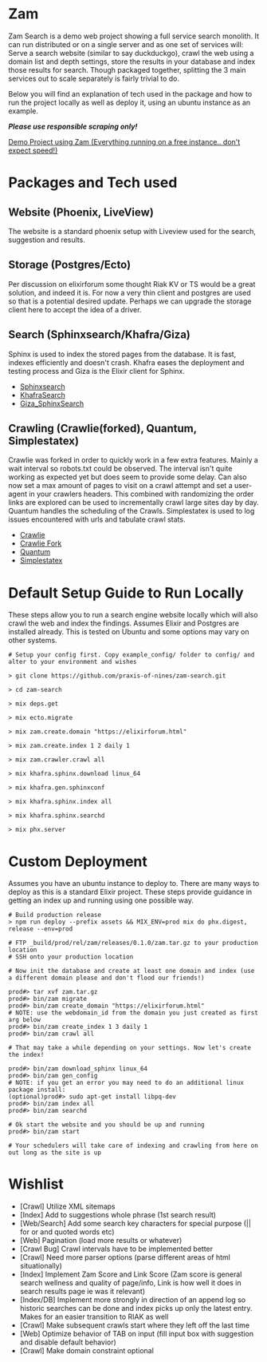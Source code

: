 # Zam

Zam Search is a demo web project showing a full service search monolith. It can run distributed or on a single server and as one set of services will: Serve a search website (similar to say duckduckgo), crawl the web using a domain list and depth settings, store the results in your database and index those results for search. Though packaged together, splitting the 3 main services out to scale separately is fairly trivial to do.

Below you will find an explanation of tech used in the package and how to run the project locally as well as deploy it, using an ubuntu instance as an example.

***Please use responsible scraping only!***

[Demo Project using Zam (Everything running on a free instance.. don't expect speed!)](https://yamzam.info)


# Packages and Tech used

## Website (Phoenix, LiveView)

The website is a standard phoenix setup with Liveview used for the search, suggestion and results.


## Storage (Postgres/Ecto)

Per discussion on elixirforum some thought Riak KV or TS would be a great solution, and indeed it is.  For now a very thin client and postgres are used so that is a potential desired update. Perhaps we can upgrade the storage client here to accept the idea
of a driver.


## Search (Sphinxsearch/Khafra/Giza)

Sphinx is used to index the stored pages from the database. It is fast, indexes efficiently and doesn't crash. Khafra eases the deployment and testing process and Giza is the Elixir client for Sphinx.

* [Sphinxsearch](https://sphinxsearch.com/)
* [KhafraSearch](https://hex.pm/packages/khafra_search)
* [Giza_SphinxSearch](https://hex.pm/packages/giza_sphinxsearch)


## Crawling (Crawlie(forked), Quantum, Simplestatex)

Crawlie was forked in order to quickly work in a few extra features. Mainly a wait interval so robots.txt could be observed. The
interval isn't quite working as expected yet but does seem to provide some delay. Can also now set a max amount of pages to visit on a crawl attempt and set a user-agent in your crawlers headers. This combined with randomizing the order links are explored can be used to incrementally crawl large sites day by day. Quantum handles the scheduling of the Crawls. Simplestatex is used to log issues encountered with urls and tabulate crawl stats.

* [Crawlie](https://github.com/nietaki/crawlie)
* [Crawlie Fork](https://github.com/praxis-of-nines/crawlie)
* [Quantum](https://hex.pm/packages/quantum)
* [Simplestatex](https://hex.pm/packages/simplestatex)


# Default Setup Guide to Run Locally

These steps allow you to run a search engine website locally which will also crawl the web and index the findings. Assumes
Elixir and Postgres are installed already.  This is tested on Ubuntu and some options may vary on other systems.

```
# Setup your config first. Copy example_config/ folder to config/ and alter to your environment and wishes

> git clone https://github.com/praxis-of-nines/zam-search.git

> cd zam-search

> mix deps.get

> mix ecto.migrate

> mix zam.create.domain "https://elixirforum.html"

> mix zam.create.index 1 2 daily 1

> mix zam.crawler.crawl all

> mix khafra.sphinx.download linux_64

> mix khafra.gen.sphinxconf

> mix khafra.sphinx.index all

> mix khafra.sphinx.searchd

> mix phx.server
```

# Custom Deployment

Assumes you have an ubuntu instance to deploy to. There are many ways to deploy as this is a standard Elixir project. These steps
provide guidance in getting an index up and running using one possible way.

```
# Build production release
> npm run deploy --prefix assets && MIX_ENV=prod mix do phx.digest, release --env=prod

# FTP _build/prod/rel/zam/releases/0.1.0/zam.tar.gz to your production location
# SSH onto your production location

# Now init the database and create at least one domain and index (use a different domain please and don't flood our friends!)

prod#> tar xvf zam.tar.gz
prod#> bin/zam migrate
prod#> bin/zam create_domain "https://elixirforum.html"
# NOTE: use the webdomain_id from the domain you just created as first arg below
prod#> bin/zam create_index 1 3 daily 1
prod#> bin/zam crawl all

# That may take a while depending on your settings. Now let's create the index!

prod#> bin/zam download_sphinx linux_64
prod#> bin/zam gen_config
# NOTE: if you get an error you may need to do an additional linux package install:
(optional)prod#> sudo apt-get install libpq-dev
prod#> bin/zam index all
prod#> bin/zam searchd

# Ok start the website and you should be up and running
prod#> bin/zam start

# Your schedulers will take care of indexing and crawling from here on out long as the site is up
```

# Wishlist

* [Crawl] Utilize XML sitemaps
* [Index] Add to suggestions whole phrase (1st search result)
* [Web/Search] Add some search key characters for special purpose (|| for or and quoted words etc)
* [Web] Pagination (load more results or whatever)
* [Crawl Bug] Crawl intervals have to be implemented better
* [Crawl] Need more parser options (parse different areas of html situationally)
* [Index] Implement Zam Score and Link Score (Zam score is general search wellness and quality of page/info, Link is how well it does in search results page ie was it relevant)
* [Index/DB] Implement more strongly in direction of an append log so historic searches can be done and index picks up only the latest entry. Makes for an easier transition to RIAK as well
* [Crawl] Make subsequent crawls start where they left off the last time
* [Web] Optimize behavior of TAB on input (fill input box with suggestion and disable default behavior)
* [Crawl] Make domain constraint optional